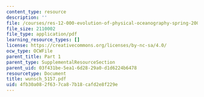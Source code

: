 ```yaml
---
content_type: resource
description: ''
file: /courses/res-12-000-evolution-of-physical-oceanography-spring-2007/4fb30a082f637ca87b18cafd2e8f229e_wunsch_5157.pdf
file_size: 2110002
file_type: application/pdf
learning_resource_types: []
license: https://creativecommons.org/licenses/by-nc-sa/4.0/
ocw_type: OCWFile
parent_title: Part 1
parent_type: SupplementalResourceSection
parent_uid: 03f431be-5ea1-6d28-29a0-d1d6224b6478
resourcetype: Document
title: wunsch_5157.pdf
uid: 4fb30a08-2f63-7ca8-7b18-cafd2e8f229e
---
```

